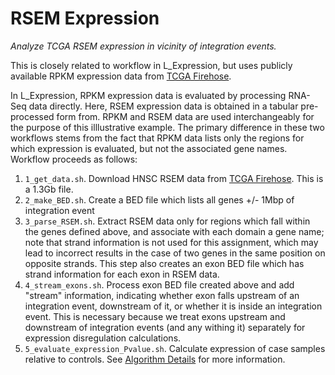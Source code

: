 # RSEM Expression

*Analyze TCGA RSEM expression in vicinity of integration events.*

This is closely related to workflow in L_Expression, but uses publicly available RPKM expression data
from [TCGA Firehose](http://gdac.broadinstitute.org/).

In L_Expression, RPKM expression data is evaluated by processing RNA-Seq data directly.
Here, RSEM expression data is obtained in a tabular pre-processed form from.
RPKM and RSEM data are used interchangeably for the purpose of this illlustrative example.
The primary difference in these two workflows stems from the fact that RPKM data lists only the
regions for which expression is evaluated, but not the associated gene names.  Workflow proceeds as follows:

1. `1_get_data.sh`. Download HNSC RSEM data from [TCGA Firehose](http://gdac.broadinstitute.org/).  This is a 1.3Gb file.
2. `2_make_BED.sh`.  Create a BED file which lists all genes +/- 1Mbp of integration event
3. `3_parse_RSEM.sh`.  Extract RSEM data only for regions which fall within the genes defined above, and associate with 
each domain a gene name; note that strand information is not used for this assignment, which may lead to incorrect results
in the case of two genes in the same position on opposite strands.  This step also creates an exon BED file which has strand
information for each exon in RSEM data.
4. `4_stream_exons.sh`. Process exon BED file created above and add "stream" information, indicating whether exon falls upstream
of an integration event, downstream of it, or whether it is inside an integration event.  This is necessary because we treat exons
upstream and downstream of integration events (and any withing it) separately for expression disregulation calculations.  
5. `5_evaluate_expression_Pvalue.sh`. Calculate expression of case samples relative to controls.  See 
[Algorithm Details](../L_Expression/AlgorithmDetails.md) for more information.


